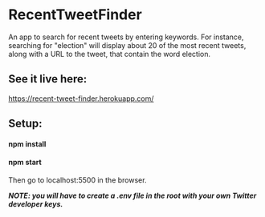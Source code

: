 # RecentTweetFinder

An app to search for recent tweets by entering keywords. For instance, searching for "election" will display about 20 of the most recent tweets, along with a URL to the tweet,
that contain the word election. 

## See it live here: 
https://recent-tweet-finder.herokuapp.com/

## Setup:

#### npm install
#### npm start

Then go to localhost:5500 in the browser.  

***NOTE: you will have to create a .env file in the root with your own Twitter developer keys.***
